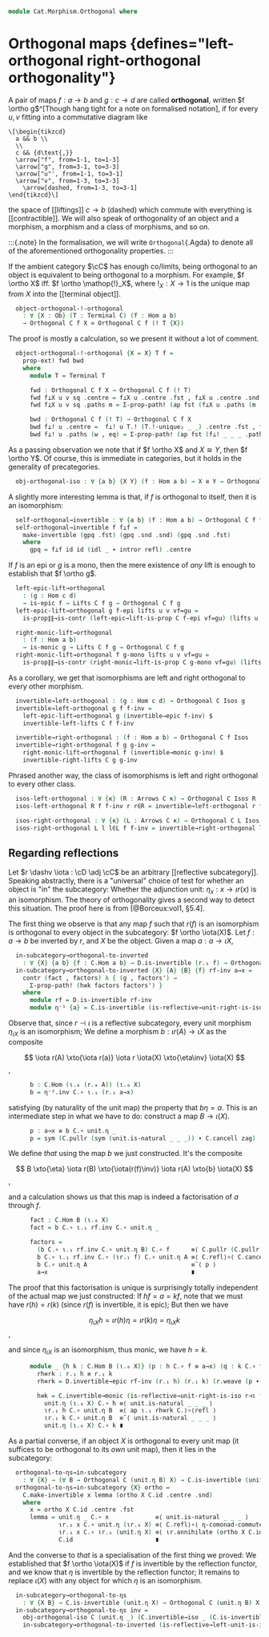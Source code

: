 <!--
```agda
open import Cat.Functor.Adjoint.Reflective
open import Cat.Functor.Properties
open import Cat.Diagram.Terminal
open import Cat.Functor.Adjoint
open import Cat.Morphism.Class
open import Cat.Morphism.Lifts
open import Cat.Prelude

import Cat.Functor.Reasoning
import Cat.Reasoning
```
-->

```agda
module Cat.Morphism.Orthogonal where
```

# Orthogonal maps {defines="left-orthogonal right-orthogonal orthogonality"}

A pair of maps $f : a \to b$ and $g : c \to d$ are called
**orthogonal**, written $f \ortho g$^[Though hang tight for a note on
formalised notation], if for every $u, v$ fitting into a commutative
diagram like

~~~{.quiver}
\[\begin{tikzcd}
  a && b \\
  \\
  c && {d\text{,}}
  \arrow["f", from=1-1, to=1-3]
  \arrow["g", from=3-1, to=3-3]
  \arrow["u"', from=1-1, to=3-1]
  \arrow["v", from=1-3, to=3-3]
	\arrow[dashed, from=1-3, to=3-1]
\end{tikzcd}\]
~~~

the space of [[liftings]] $c \to b$ (dashed) which commute with everything is
[[contractible]]. We will also speak of orthogonality of an object and a
morphism, a morphism and a class of morphisms, and so on.

:::{.note}
In the formalisation, we will write `Orthogonal`{.Agda} to denote all of the
aforementioned orthogonality properties.
:::

<!--
```agda
module _ {o ℓ} (C : Precategory o ℓ) where
  open Cat.Reasoning C
  open Terminal
  private
    variable
      a b c d x y : ⌞ C ⌟
      f g h u v : Hom a b
```
-->

If the ambient category $\cC$ has enough co/limits,
being orthogonal to an object is equivalent to being orthogonal to a
morphism. For example, $f \ortho X$ iff. $f \ortho \mathop{!}_X$, where
$!_X : X \to 1$ is the unique map from $X$ into the [[terminal object]].

```agda
  object-orthogonal-!-orthogonal
    : ∀ {X : Ob} (T : Terminal C) (f : Hom a b)
    → Orthogonal C f X ≃ Orthogonal C f (! T {X})
```

The proof is mostly a calculation, so we present it without a lot of comment.

```agda
  object-orthogonal-!-orthogonal {X = X} T f =
    prop-ext! fwd bwd
    where
      module T = Terminal T

      fwd : Orthogonal C f X → Orthogonal C f (! T)
      fwd f⊥X u v sq .centre = f⊥X u .centre .fst , f⊥X u .centre .snd , T.!-unique₂ _ _
      fwd f⊥X u v sq .paths m = Σ-prop-path! (ap fst (f⊥X u .paths (m .fst , m .snd .fst)))

      bwd : Orthogonal C f (! T) → Orthogonal C f X
      bwd f⊥! u .centre =  f⊥! u T.! (T.!-unique₂ _ _) .centre .fst , f⊥! u T.! (T.!-unique₂ _ _) .centre .snd .fst
      bwd f⊥! u .paths (w , eq) = Σ-prop-path! (ap fst (f⊥! _ _ _ .paths (w , eq , (T.!-unique₂ _ _))))
```

As a passing observation we note that if $f \ortho X$ and $X \cong Y$,
then $f \ortho Y$. Of course, this is immediate in categories, but it
holds in the generality of precategories.

```agda
  obj-orthogonal-iso : ∀ {a b} {X Y} (f : Hom a b) → X ≅ Y → Orthogonal C f X → Orthogonal C f Y
```

<!--
```agda
  obj-orthogonal-iso f x≅y f⊥X a =
    contr
      ( g.to ∘ contr' .centre .fst
      , pullr (contr' .centre .snd) ∙ cancell g.invl )
      λ x → Σ-prop-path! $
        ap₂ _∘_ refl (ap fst (contr' .paths (g.from ∘ x .fst , pullr (x .snd))))
        ∙ cancell g.invl
    where
      module g = _≅_ x≅y
      contr' = f⊥X (g.from ∘ a)
```
-->

A slightly more interesting lemma is that, if $f$ is orthogonal to
itself, then it is an isomorphism:

```agda
  self-orthogonal→invertible : ∀ {a b} (f : Hom a b) → Orthogonal C f f → is-invertible f
  self-orthogonal→invertible f f⊥f =
    make-invertible (gpq .fst) (gpq .snd .snd) (gpq .snd .fst)
    where
      gpq = f⊥f id id (idl _ ∙ intror refl) .centre
```

If $f$ is an epi or $g$ is a mono, then the mere existence of
_any_ lift is enough to establish that $f \ortho g$.

```agda
  left-epic-lift→orthogonal
    : (g : Hom c d)
    → is-epic f → Lifts C f g → Orthogonal C f g
  left-epic-lift→orthogonal g f-epi lifts u v vf=gu =
    is-prop∥∥→is-contr (left-epic→lift-is-prop C f-epi vf=gu) (lifts u v vf=gu)

  right-monic-lift→orthogonal
    : (f : Hom a b)
    → is-monic g → Lifts C f g → Orthogonal C f g
  right-monic-lift→orthogonal f g-mono lifts u v vf=gu =
    is-prop∥∥→is-contr (right-monic→lift-is-prop C g-mono vf=gu) (lifts u v vf=gu)
```

<!--
```agda
  left-epic-lift→orthogonal-class
    : ∀ {κ} (R : Arrows C κ)
    → is-epic f → Lifts C f R → Orthogonal C f R
  left-epic-lift→orthogonal-class R f-epic lifts r r∈R =
    left-epic-lift→orthogonal r f-epic (lifts r r∈R)

  right-monic-lift→orthogonal-class
    : ∀ {κ} (L : Arrows C κ)
    → is-monic f → Lifts C L f → Orthogonal C L f
  right-monic-lift→orthogonal-class L f-epic lifts l l∈L =
    right-monic-lift→orthogonal l f-epic (lifts l l∈L)
```
-->

As a corollary, we get that isomorphisms are left and right orthogonal to every
other morphism.

```agda
  invertible→left-orthogonal : (g : Hom c d) → Orthogonal C Isos g
  invertible→left-orthogonal g f f-inv =
    left-epic-lift→orthogonal g (invertible→epic f-inv) $
    invertible-left-lifts C f f-inv

  invertible→right-orthogonal : (f : Hom a b) → Orthogonal C f Isos
  invertible→right-orthogonal f g g-inv =
    right-monic-lift→orthogonal f (invertible→monic g-inv) $
    invertible-right-lifts C g g-inv
```

Phrased another way, the class of isomorphisms is left and right orthogonal
to every other class.

```agda
  isos-left-orthogonal : ∀ {κ} (R : Arrows C κ) → Orthogonal C Isos R
  isos-left-orthogonal R f f-inv r r∈R = invertible→left-orthogonal r f f-inv

  isos-right-orthogonal : ∀ {κ} (L : Arrows C κ) → Orthogonal C L Isos
  isos-right-orthogonal L l l∈L f f-inv = invertible→right-orthogonal l f f-inv
```

<!--
```agda
  invertible→left-orthogonal-class : ∀ {κ} (R : Arrows C κ) → is-invertible f → Orthogonal C f R
  invertible→left-orthogonal-class R f-inv r _ = invertible→left-orthogonal r _ f-inv

  invertible→right-orthogonal-class : ∀ {κ} (L : Arrows C κ) → is-invertible f → Orthogonal C L f
  invertible→right-orthogonal-class L f-inv l _ = invertible→right-orthogonal l _ f-inv
```
-->

<!--
```agda
  orthogonal→lifts-against : Orthogonal C f g → Lifts C f g
  orthogonal→lifts-against o u v p = pure (o u v p .centre)

  orthogonal→lifts-left-class
    : ∀ {κ} (L : Arrows C κ)
    → Orthogonal C L f → Lifts C L f
  orthogonal→lifts-left-class L L⊥f l l∈L =
    orthogonal→lifts-against (L⊥f l l∈L)

  orthogonal→lifts-right-class
    : ∀ {κ} (R : Arrows C κ)
    → Orthogonal C f R → Lifts C f R
  orthogonal→lifts-right-class R f⊥R r r∈R =
    orthogonal→lifts-against (f⊥R r r∈R)
```
-->

## Regarding reflections

<!--
```agda
module
  _ {o ℓ o' ℓ'} {C : Precategory o ℓ} {D : Precategory o' ℓ'}
    {r : Functor C D} {ι : Functor D C}
    (r⊣ι : r ⊣ ι) (ι-ff : is-fully-faithful ι)
  where
  private
    module C = Cat.Reasoning C
    module D = Cat.Reasoning D
    module ι = Cat.Functor.Reasoning ι
    module r = Cat.Functor.Reasoning r
    module rι = Cat.Functor.Reasoning (r F∘ ι)
    module ιr = Cat.Functor.Reasoning (ι F∘ r)
  open _⊣_ r⊣ι
```
-->

Let $r \dashv \iota : \cD \adj \cC$ be an arbitrary [[reflective
subcategory]]. Speaking abstractly, there is a "universal" choice of
test for whether an object is "in" the subcategory: Whether the
adjunction unit: $\eta_x : x \to \iota{}r(x)$ is an isomorphism.  The
theory of orthogonality gives a second way to detect this situation.
The proof here is from [@Borceux:vol1, §5.4].

The first thing we observe is that any map $f$ such that $r(f)$ is an
isomorphism is orthogonal to every object in the subcategory:
$f \ortho \iota(X)$. Let $f : a \to b$ be inverted by $r$, and $X$ be
the object. Given a map $a : a \to \iota X$,

```agda
  in-subcategory→orthogonal-to-inverted
    : ∀ {X} {a b} {f : C.Hom a b} → D.is-invertible (r.₁ f) → Orthogonal C f (ι.₀ X)
  in-subcategory→orthogonal-to-inverted {X} {A} {B} {f} rf-inv a→x =
    contr (fact , factors) λ { (g , factors') →
      Σ-prop-path! (h≡k factors factors') }
    where
      module rf = D.is-invertible rf-inv
      module η⁻¹ {a} = C.is-invertible (is-reflective→unit-right-is-iso r⊣ι ι-ff {a})
```

Observe that, since $r \dashv \iota$ is a reflective subcategory, every
unit morphism $\eta_{\iota X}$ is an isomorphism; We define a morphism
$b : \iota r(A) \to \iota X$ as the composite

$$
\iota r(A) \xto{\iota r(a)} \iota r \iota(X) \xto{\eta\inv} \iota(X)
$$,

```agda
      b : C.Hom (ι.₀ (r.₀ A)) (ι.₀ X)
      b = η⁻¹.inv C.∘ ι.₁ (r.₁ a→x)
```

satisfying (by naturality of the unit map) the property that $b\eta =
a$. This is an intermediate step in what we have to do: construct a map
$B \to \iota(X)$.

```agda
      p : a→x ≡ b C.∘ unit.η _
      p = sym (C.pullr (sym (unit.is-natural _ _ _)) ∙ C.cancell zag)
```

We define _that_ using the map $b$ we just constructed. It's the composite

$$
B \xto{\eta} \iota r(B) \xto{\iota(r(f)\inv)} \iota r(A) \xto{b} \iota(X)
$$,

and a calculation shows us that this map is indeed a factorisation of
$a$ through $f$.

```agda
      fact : C.Hom B (ι.₀ X)
      fact = b C.∘ ι.₁ rf.inv C.∘ unit.η _

      factors =
        (b C.∘ ι.₁ rf.inv C.∘ unit.η B) C.∘ f      ≡⟨ C.pullr (C.pullr (unit.is-natural _ _ _)) ⟩
        b C.∘ ι.₁ rf.inv C.∘ (ιr.₁ f) C.∘ unit.η A ≡⟨ C.refl⟩∘⟨ C.cancell (ι.annihilate rf.invr) ⟩
        b C.∘ unit.η A                             ≡˘⟨ p ⟩
        a→x                                        ∎
```

The proof that this factorisation is unique is surprisingly totally
independent of the actual map we just constructed: If $hf = a = kf$,
note that we must have $r(h) = r(k)$ (since $r(f)$ is invertible, it is
epic); But then we have

$$
\eta_{\iota X} h = \iota r(h) \eta = \iota r(k) \eta = \eta_{\iota X} k
$$,

and since $\eta_{\iota X}$ is an isomorphism, thus monic, we have $h =
k$.

```agda
      module _ {h k : C.Hom B (ι.₀ X)} (p : h C.∘ f ≡ a→x) (q : k C.∘ f ≡ a→x) where
        rh≡rk : r.₁ h ≡ r.₁ k
        rh≡rk = D.invertible→epic rf-inv (r.₁ h) (r.₁ k) (r.weave (p ∙ sym q))

        h≡k = C.invertible→monic (is-reflective→unit-right-is-iso r⊣ι ι-ff) _ _ $
          unit.η (ι.₀ X) C.∘ h ≡⟨ unit.is-natural _ _ _ ⟩
          ιr.₁ h C.∘ unit.η B  ≡⟨ ap ι.₁ rh≡rk C.⟩∘⟨refl ⟩
          ιr.₁ k C.∘ unit.η B  ≡˘⟨ unit.is-natural _ _ _ ⟩
          unit.η (ι.₀ X) C.∘ k ∎
```

As a partial converse, if an object $X$ is orthogonal to every unit map
(it suffices to be orthogonal to its _own_ unit map), then it lies in
the subcategory:

```agda
  orthogonal-to-ηs→in-subcategory
    : ∀ {X} → (∀ B → Orthogonal C (unit.η B) X) → C.is-invertible (unit.η X)
  orthogonal-to-ηs→in-subcategory {X} ortho =
    C.make-invertible x lemma (ortho X C.id .centre .snd)
    where
      x = ortho X C.id .centre .fst
      lemma = unit.η _ C.∘ x             ≡⟨ unit.is-natural _ _ _ ⟩
              ιr.₁ x C.∘ unit.η (ιr.₀ X) ≡⟨ C.refl⟩∘⟨ η-comonad-commute r⊣ι ι-ff ⟩
              ιr.₁ x C.∘ ιr.₁ (unit.η X) ≡⟨ ιr.annihilate (ortho X C.id .centre .snd) ⟩
              C.id                       ∎
```

And the converse to *that* is a specialisation of the first thing we
proved: We established that $f \ortho \iota(X)$ if $f$ is invertible by
the reflection functor, and we know that $\eta$ is invertible by the
reflection functor; It remains to replace $\iota(X)$ with any object for
which $\eta$ is an isomorphism.

```agda
  in-subcategory→orthogonal-to-ηs
    : ∀ {X B} → C.is-invertible (unit.η X) → Orthogonal C (unit.η B) X
  in-subcategory→orthogonal-to-ηs inv =
    obj-orthogonal-iso C (unit.η _) (C.invertible→iso _ (C.is-invertible-inverse inv)) $
    in-subcategory→orthogonal-to-inverted (is-reflective→left-unit-is-iso r⊣ι ι-ff)
```
